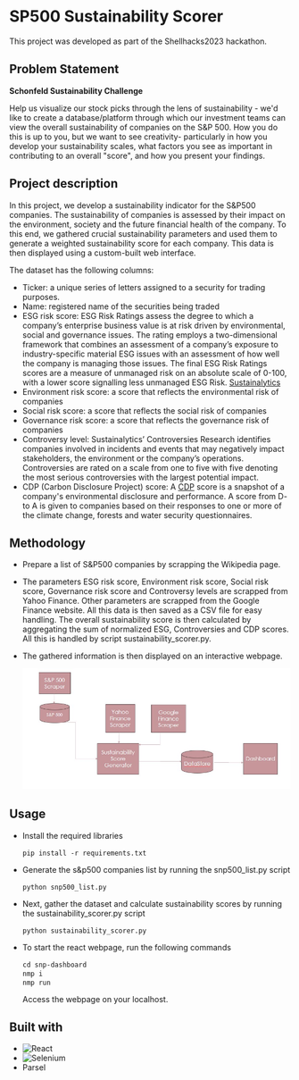 # SP500 Sustainability Scorer

This project was developed as part of the Shellhacks2023 hackathon.

## Problem Statement 

**Schonfeld Sustainability Challenge**

Help us visualize our stock picks through the lens of sustainability - we'd like to create a database/platform through which our investment teams can view the overall sustainability of companies on the S&P 500. How you do this is up to you, but we want to see creativity- particularly in how you develop your sustainability scales, what factors you see as important in contributing to an overall "score", and how you present your findings.

## Project description 

In this project, we develop a sustainability indicator for the S&P500 companies. The sustainability of companies is assessed by their impact on the environment, society and the future financial health of the company. To this end, we gathered crucial sustainability parameters and used them to generate a weighted sustainability score for each company. This data is then displayed using a custom-built web interface.

The dataset has the following columns:
* Ticker: a unique series of letters assigned to a security for trading purposes. 
* Name: registered name of the securities being traded
* ESG risk score: ESG Risk Ratings assess the degree to which a company’s enterprise business value is at risk driven by environmental, social and governance issues. The rating employs a two-dimensional framework that combines an assessment of a company’s exposure to industry-specific material ESG issues with an assessment of how well the company is managing those issues. The final ESG Risk Ratings scores are a measure of unmanaged risk on an absolute scale of 0-100, with a lower score signalling less unmanaged ESG Risk. [Sustainalytics](https://www.sustainalytics.com/)
* Environment risk score: a score that reflects the environmental risk of companies
* Social risk score: a score that reflects the social risk of companies
* Governance risk score: a score that reflects the governance risk of companies
* Controversy level: Sustainalytics’ Controversies Research identifies companies involved in incidents and events that may negatively impact stakeholders, the environment or the company’s operations. Controversies are rated on a scale from one to five with five denoting the most serious controversies with the largest potential impact.
* CDP (Carbon Disclosure Project) score: A [CDP](https://www.cdp.net/en/scores/cdp-scores-explained) score is a snapshot of a company's environmental disclosure and performance. A score from D- to A is given to companies based on their responses to one or more of the climate change, forests and water security questionnaires. 


## Methodology

* Prepare a list of S&P500 companies by scrapping the Wikipedia page.
* The parameters ESG risk score, Environment risk score, Social risk score, Governance risk score and Controversy levels are scrapped from Yahoo Finance. Other parameters are scrapped from the Google Finance website. All this data is then saved as a CSV file for easy handling. The overall sustainability score is then calculated by aggregating the sum of normalized ESG, Controversies and CDP scores. All this is handled by script sustainability_scorer.py.
* The gathered information is then displayed on an interactive webpage.

  ![System Aechitecture](/images/System_architecture.jpg "System Architecture")

## Usage
* Install the required libraries
  ```
  pip install -r requirements.txt
  ```
* Generate the s&p500 companies list by running the snp500_list.py script
  ```
  python snp500_list.py
  ```
* Next, gather the dataset and calculate sustainability scores by running the sustainability_scorer.py script
  ```
  python sustainability_scorer.py
  ```
* To start the react webpage, run the following commands
  ```
  cd snp-dashboard
  nmp i
  nmp run
  ```
  Access the webpage on your localhost.

## Built with
* ![React](https://img.shields.io/badge/react-%2320232a.svg?style=for-the-badge&logo=react&logoColor=%2361DAFB)
* ![Selenium](https://img.shields.io/badge/-selenium-%43B02A?style=for-the-badge&logo=selenium&logoColor=white)
* Parsel
  
